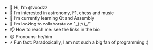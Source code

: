 - 👋 Hi, I’m @voodzz
- 👀 I’m interested in astronomy, F1, chess and music
- 🌱 I’m currently learning Qt and Assembly
- 💞️ I’m looking to collaborate on ¯\_(ツ)_/¯
- 📫 How to reach me: see the links in the bio
- 😄 Pronouns: he/him
- ⚡ Fun fact: Paradoxically, I am not such a big fan of programming :) 
